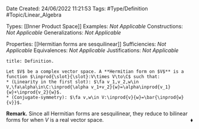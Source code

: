 <div class="topSpace"></div>

Date Created: 24/06/2022 11:21:53
Tags: #Type/Definition #Topic/Linear_Algebra

Types: [[Inner Product Space]]
Examples: _Not Applicable_
Constructions: _Not Applicable_
Generalizations: _Not Applicable_

Properties: [[Hermitian forms are sesquilinear]]
Sufficiencies: _Not Applicable_
Equivalences: _Not Applicable_
Justifications: _Not Applicable_

``` ad-Definition
title: Definition.

Let $V$ be a complex vector space. A **Hermitian form on $V$** is a function $\inprod{\slot}{\slot}:V\times V\to\C$ such that:
* (Linearity in the first slot): $\fa v_1,v_2,w\in V,\fa\alpha\in\C:\inprod{\alpha v_1+v_2}{w}=\alpha\inprod{v_1}{w}+\inprod{v_2}{w}$.
* (Conjugate-symmetry): $\fa v,w\in V:\inprod{v}{w}=\bar{\inprod{w}{v}}$.

```

**Remark.** Since all Hermitian forms are sesquilinear, they reduce to bilinear forms for when $V$ is a real vector space.<span style="float:right;">$\blacklozenge$</span>
